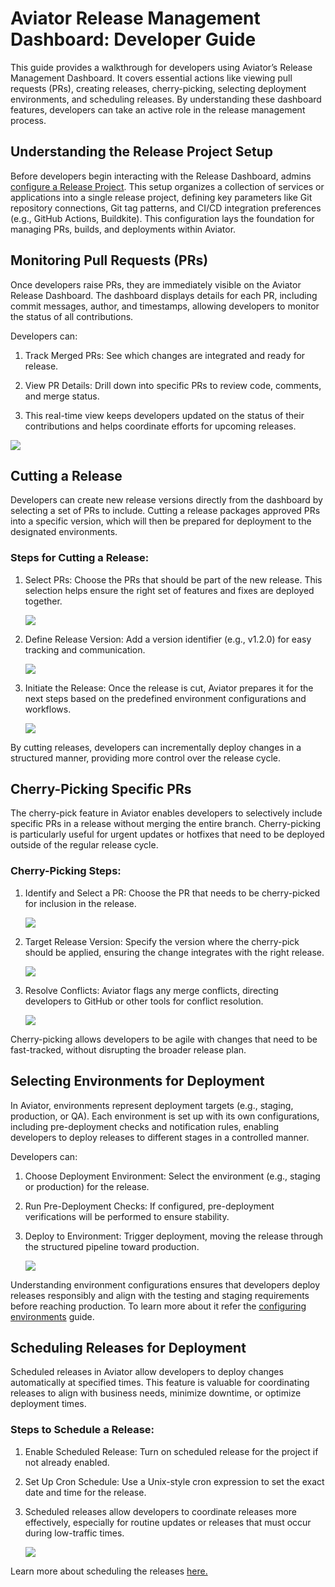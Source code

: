 # Aviator Release Management Dashboard: Developer Guide
This guide provides a walkthrough for developers using Aviator’s Release Management Dashboard. It covers essential actions like viewing pull requests (PRs), creating releases, cherry-picking, selecting deployment environments, and scheduling releases. By understanding these dashboard features, developers can take an active role in the release management process.

## Understanding the Release Project Setup
Before developers begin interacting with the Release Dashboard, admins [configure a Release Project](./creating-a-release-project.md). This setup organizes a collection of services or applications into a single release project, defining key parameters like Git repository connections, Git tag patterns, and CI/CD integration preferences (e.g., GitHub Actions, Buildkite). This configuration lays the foundation for managing PRs, builds, and deployments within Aviator.

## Monitoring Pull Requests (PRs)
Once developers raise PRs, they are immediately visible on the Aviator Release Dashboard. The dashboard displays details for each PR, including commit messages, author, and timestamps, allowing developers to monitor the status of all contributions.

Developers can:

1. Track Merged PRs: See which changes are integrated and ready for release.

2. View PR Details: Drill down into specific PRs to review code, comments, and merge status.

3. This real-time view keeps developers updated on the status of their contributions and helps coordinate efforts for upcoming releases.

![](../../.gitbook/assets/release-dashboard.png)

## Cutting a Release
Developers can create new release versions directly from the dashboard by selecting a set of PRs to include. Cutting a release packages approved PRs into a specific version, which will then be prepared for deployment to the designated environments.



### Steps for Cutting a Release:
1. Select PRs: Choose the PRs that should be part of the new release. This selection helps ensure the right set of features and fixes are deployed together.

    ![](../../.gitbook/assets/release-cut-release.png)

2. Define Release Version: Add a version identifier (e.g., v1.2.0) for easy tracking and communication.

    ![](../../.gitbook/assets/release-version.png)

3. Initiate the Release: Once the release is cut, Aviator prepares it for the next steps based on the predefined environment configurations and workflows.

    ![](../../.gitbook/assets/release-deploy.png)

By cutting releases, developers can incrementally deploy changes in a structured manner, providing more control over the release cycle.

## Cherry-Picking Specific PRs
The cherry-pick feature in Aviator enables developers to selectively include specific PRs in a release without merging the entire branch. Cherry-picking is particularly useful for urgent updates or hotfixes that need to be deployed outside of the regular release cycle.

### Cherry-Picking Steps:
1. Identify and Select a PR: Choose the PR that needs to be cherry-picked for inclusion in the release.

    ![](../../.gitbook/assets/release-cherry-pick.png)

2. Target Release Version: Specify the version where the cherry-pick should be applied, ensuring the change integrates with the right release.

    ![](../../.gitbook/assets/release-cherry-pick-apply.png)

3. Resolve Conflicts: Aviator flags any merge conflicts, directing developers to GitHub or other tools for conflict resolution.

    ![](../../.gitbook/assets/release-cherry-pick-failure-2.png)

Cherry-picking allows developers to be agile with changes that need to be fast-tracked, without disrupting the broader release plan.

## Selecting Environments for Deployment
In Aviator, environments represent deployment targets (e.g., staging, production, or QA). Each environment is set up with its own configurations, including pre-deployment checks and notification rules, enabling developers to deploy releases to different stages in a controlled manner.

Developers can:

1. Choose Deployment Environment: Select the environment (e.g., staging or production) for the release.

2. Run Pre-Deployment Checks: If configured, pre-deployment verifications will be performed to ensure stability.

3. Deploy to Environment: Trigger deployment, moving the release through the structured pipeline toward production.

    ![](../../.gitbook/assets/release-env.png)

Understanding environment configurations ensures that developers deploy releases responsibly and align with the testing and staging requirements before reaching production. To learn more about it refer the [configuring environments](./configuring-environments.md) guide.

## Scheduling Releases for Deployment
Scheduled releases in Aviator allow developers to deploy changes automatically at specified times. This feature is valuable for coordinating releases to align with business needs, minimize downtime, or optimize deployment times.

### Steps to Schedule a Release:
1. Enable Scheduled Release: Turn on scheduled release for the project if not already enabled.

2. Set Up Cron Schedule: Use a Unix-style cron expression to set the exact date and time for the release.

3. Scheduled releases allow developers to coordinate releases more effectively, especially for routine updates or releases that must occur during low-traffic times.

    ![](../../.gitbook/assets/enable-scheduling.png)

Learn more about scheduling the releases [here.](./create-a-scheduled-release.md)